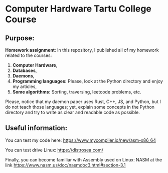# Computer Hardware Tartu College Course

## Purpose:

**Homework assignment**: In this repository, I published all of my homework related to the courses:

1. **Computer Hardware**,
2. **Databases**,
3. **Daemons**,
4. **Programming languages:** Please, look at the Python directory and enjoy my articles,
5. **Some algorithms:** Sorting, traversing, leetcode problems, etc.

Please, notice that my daemon paper uses Rust, C++, JS, and Python, but I do not teach those languages; yet,
explain some concepts in the Python directory and try to write as clear and readable code as possible.

## Useful information:

You can test my code here: https://www.mycompiler.io/new/asm-x86_64

You can test drive Linux: https://distrosea.com/

Finally, you can become familiar with Assembly used on Linux: NASM at the link https://www.nasm.us/doc/nasmdoc3.html#section-3.1
